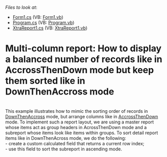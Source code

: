 <!-- default file list -->
*Files to look at*:

* [Form1.cs](./CS/WindowsApplication1/Form1.cs) (VB: [Form1.vb](./VB/WindowsApplication1/Form1.vb))
* [Program.cs](./CS/WindowsApplication1/Program.cs) (VB: [Program.vb](./VB/WindowsApplication1/Program.vb))
* [XtraReport1.cs](./CS/WindowsApplication1/XtraReport1.cs) (VB: [XtraReport1.vb](./VB/WindowsApplication1/XtraReport1.vb))
<!-- default file list end -->
# Multi-column report: How to display a balanced number of records like in AccrossThenDown mode but keep them sorted like in DownThenAccross mode


<p></br>This example illustrates how to mimic the sorting order of records in <a href="https://docs.devexpress.com/XtraReports/4786/Create-Popular-Reports/Create-a-Multi-Column-Report">DownThenAccross</a> mode, but arrange columns like in <a href="https://docs.devexpress.com/XtraReports/4786/Create-Popular-Reports/Create-a-Multi-Column-Report">AccrossThenDown</a> mode. 
To implement such a report layout, we are using a master report whose items act as group headers in AcrossThenDown mode 
and a subreport whose items look like items within groups. To sort detail report items like in DownThenAcross mode, 
we do the following:</br>
- create a custom calculated field that returns a current row index;</br>
- use this field to sort the subreport in ascending mode.</p>
<br/>





